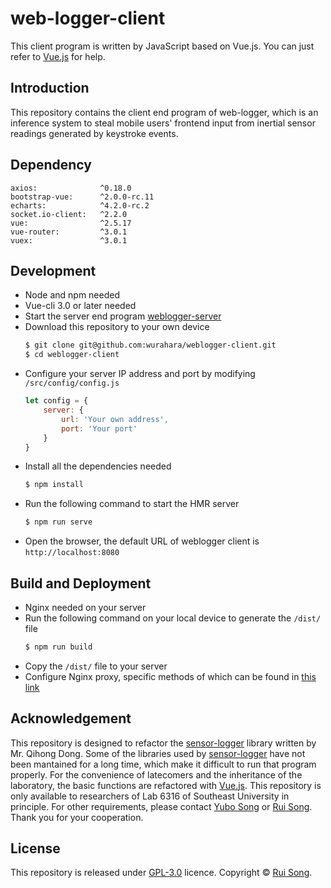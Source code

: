# web-logger-client

This client program is written by JavaScript based on Vue.js. You can just refer to [Vue.js](https://vuejs.org/) for help.

## Introduction

This repository contains the client end program of web-logger, which is an inference system to steal mobile users' frontend input from inertial sensor readings generated by keystroke events.

## Dependency

```
axios:              ^0.18.0
bootstrap-vue:      ^2.0.0-rc.11
echarts:            ^4.2.0-rc.2
socket.io-client:   ^2.2.0
vue:                ^2.5.17
vue-router:         ^3.0.1
vuex:               ^3.0.1
```

## Development

- Node and npm needed
- Vue-cli 3.0 or later needed
- Start the server end program [weblogger-server](https://github.com/wurahara/weblogger-server)
- Download this repository to your own device
    ```bash
    $ git clone git@github.com:wurahara/weblogger-client.git
    $ cd weblogger-client
    ```
- Configure your server IP address and port by modifying `/src/config/config.js`
    ```JavaScript
    let config = {
        server: {
            url: 'Your own address',
            port: 'Your port'
        }
    }
    ```
- Install all the dependencies needed
    ```bash
    $ npm install
    ```
- Run the following command to start the HMR server
    ```bash
    $ npm run serve
    ```
- Open the browser, the default URL of weblogger client is `http://localhost:8080`

## Build and Deployment

- Nginx needed on your server
- Run the following command on your local device to generate the `/dist/` file
    ```bash
    $ npm run build
    ```
- Copy the `/dist/` file to your server
- Configure Nginx proxy, specific methods of which can be found in [this link](https://www.jianshu.com/p/71a0f50fe6df)

## Acknowledgement

This repository is designed to refactor the [sensor-logger](https://github.com/qhdong/sensor-logger) library written by Mr. Qihong Dong. Some of the libraries used by [sensor-logger](https://github.com/qhdong/sensor-logger) have not been mantained for a long time, which make it difficult to run that program properly. For the convenience of latecomers and the inheritance of the laboratory, the basic functions are refactored with [Vue.js](https://vuejs.org/). This repository is only available to researchers of Lab 6316 of Southeast University in principle. For other requirements, please contact [Yubo Song](mailto:songyubo@seu.edu.cn) or [Rui Song](mailto:songrui@seu.edu.cn). Thank you for your cooperation.

## License

This repository is released under [GPL-3.0](https://github.com/wurahara/weblogger-client/blob/master/LICENSE) licence.
Copyright © [Rui Song](https://github.com/wurahara).

